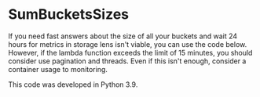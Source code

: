 # SumBucketsSizes
If you need fast answers about the size of all your buckets and wait 24 hours for metrics in storage lens isn't viable, you can use the code below. However, if the lambda function exceeds the limit of 15 minutes, you should consider use pagination and threads. Even if this isn't enough, consider a container usage to monitoring.

This code was developed in Python 3.9.
